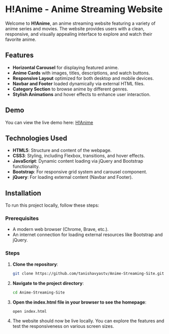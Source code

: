 # H!Anime - Anime Streaming Website

Welcome to **H!Anime**, an anime streaming website featuring a variety of anime series and movies. The website provides users with a clean, responsive, and visually appealing interface to explore and watch their favorite anime.

## Features

- **Horizontal Carousel** for displaying featured anime.
- **Anime Cards** with images, titles, descriptions, and watch buttons.
- **Responsive Layout** optimized for both desktop and mobile devices.
- **Navbar and Footer** loaded dynamically via external HTML files.
- **Category Section** to browse anime by different genres.
- **Stylish Animations** and hover effects to enhance user interaction.

## Demo

You can view the live demo here: [H!Anime](https://anime-webpage-three.vercel.app/fullsite.html)

## Technologies Used

- **HTML5**: Structure and content of the webpage.
- **CSS3**: Styling, including Flexbox, transitions, and hover effects.
- **JavaScript**: Dynamic content loading via jQuery and Bootstrap functionality.
- **Bootstrap**: For responsive grid system and carousel component.
- **jQuery**: For loading external content (Navbar and Footer).

## Installation

To run this project locally, follow these steps:

### Prerequisites

- A modern web browser (Chrome, Brave, etc.).
- An internet connection for loading external resources like Bootstrap and jQuery.

### Steps

1. **Clone the repository**:
   ```bash
   git clone https://github.com/tanishavyastv/Anime-Streaming-Site.git
   ```

2. **Navigate to the project directory**:
   ```bash
   cd Anime-Streaming-Site
   ```
   
3. **Open the index.html file in your browser to see the homepage**:
   ```bash
   open index.html
   ```
   
4. The website should now be live locally. You can explore the features and test the responsiveness on various screen sizes.
